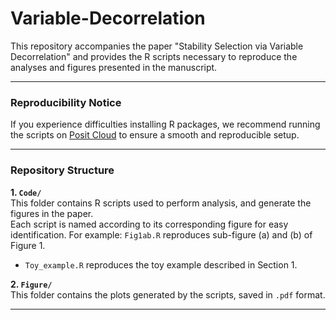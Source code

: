 # Variable-Decorrelation

This repository accompanies the paper "Stability Selection via Variable Decorrelation" and provides the R scripts necessary to reproduce the analyses and figures presented in the manuscript.

---

### Reproducibility Notice  

If you experience difficulties installing R packages, we recommend running the scripts on [Posit Cloud](https://posit.co/cloud/) to ensure a smooth and reproducible setup.

---

### Repository Structure  

**1. `Code/`**  
This folder contains R scripts used to perform analysis, and generate the figures in the paper.  
Each script is named according to its corresponding figure for easy identification. For example: `Fig1ab.R` reproduces sub-figure (a) and (b) of Figure 1.

- `Toy_example.R` reproduces the toy example described in Section 1.


**2. `Figure/`**  
This folder contains the plots generated by the scripts, saved in `.pdf` format. 

---



